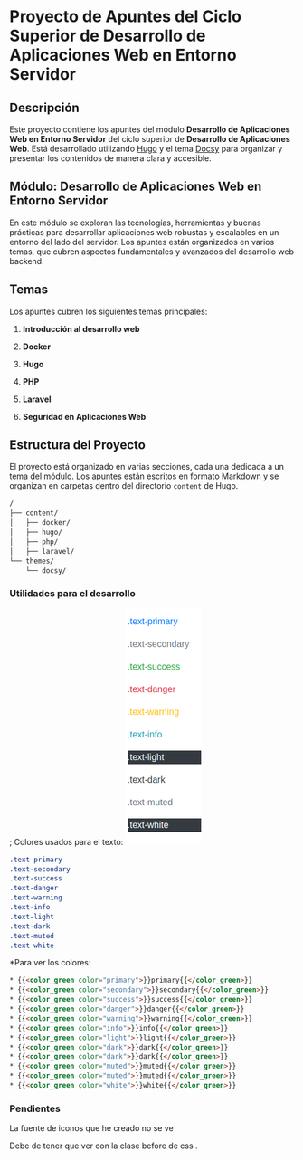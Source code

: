 ###
# Proyecto de Apuntes del Ciclo Superior de Desarrollo de Aplicaciones Web en Entorno Servidor

## Descripción

Este proyecto contiene los apuntes del módulo **Desarrollo de Aplicaciones Web en Entorno Servidor** del ciclo superior de **Desarrollo de Aplicaciones Web**. Está desarrollado utilizando [Hugo](https://gohugo.io/) y el tema [Docsy](https://www.docsy.dev/) para organizar y presentar los contenidos de manera clara y accesible.

## Módulo: Desarrollo de Aplicaciones Web en Entorno Servidor

En este módulo se exploran las tecnologías, herramientas y buenas prácticas para desarrollar aplicaciones web robustas y escalables en un entorno del lado del servidor. Los apuntes están organizados en varios temas, que cubren aspectos fundamentales y avanzados del desarrollo web backend.

## Temas

Los apuntes cubren los siguientes temas principales:

1. **Introducción al desarrollo web**  
   

2. **Docker**  
   
3. **Hugo**  

4. **PHP**  

5. **Laravel**  

6. **Seguridad en Aplicaciones Web**  


## Estructura del Proyecto

El proyecto está organizado en varias secciones, cada una dedicada a un tema del módulo. Los apuntes están escritos en formato Markdown y se organizan en carpetas dentro del directorio `content` de Hugo.

```bash
/
├── content/
│   ├── docker/
│   ├── hugo/
│   ├── php/
│   ├── laravel/
└── themes/
    └── docsy/

```

### Utilidades para el desarrollo

; Colores usados para el texto:
![img.png](img.png)
````css
.text-primary
.text-secondary
.text-success
.text-danger
.text-warning
.text-info
.text-light
.text-dark
.text-muted
.text-white
````
*Para ver los colores:
````html
* {{<color_green color="primary">}}primary{{</color_green>}}
* {{<color_green color="secondary">}}secondary{{</color_green>}}
* {{<color_green color="success">}}success{{</color_green>}}
* {{<color_green color="danger">}}danger{{</color_green>}}
* {{<color_green color="warning">}}warning{{</color_green>}}
* {{<color_green color="info">}}info{{</color_green>}}
* {{<color_green color="light">}}light{{</color_green>}}
* {{<color_green color="dark">}}dark{{</color_green>}}
* {{<color_green color="dark">}}dark{{</color_green>}}
* {{<color_green color="muted">}}muted{{</color_green>}}
* {{<color_green color="muted">}}muted{{</color_green>}}
* {{<color_green color="white">}}white{{</color_green>}}

````

### Pendientes

La fuente de iconos que he creado no se ve    

Debe de tener que ver con la clase before de css . 